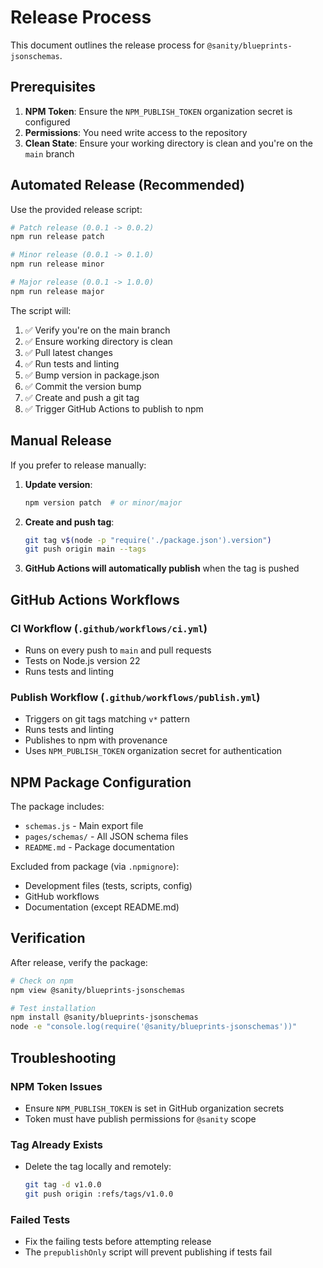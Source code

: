 # Release Process

This document outlines the release process for `@sanity/blueprints-jsonschemas`.

## Prerequisites

1. **NPM Token**: Ensure the `NPM_PUBLISH_TOKEN` organization secret is configured
2. **Permissions**: You need write access to the repository
3. **Clean State**: Ensure your working directory is clean and you're on the `main` branch

## Automated Release (Recommended)

Use the provided release script:

```bash
# Patch release (0.0.1 -> 0.0.2)
npm run release patch

# Minor release (0.0.1 -> 0.1.0)
npm run release minor

# Major release (0.0.1 -> 1.0.0)
npm run release major
```

The script will:
1. ✅ Verify you're on the main branch
2. ✅ Ensure working directory is clean
3. ✅ Pull latest changes
4. ✅ Run tests and linting
5. ✅ Bump version in package.json
6. ✅ Commit the version bump
7. ✅ Create and push a git tag
8. ✅ Trigger GitHub Actions to publish to npm

## Manual Release

If you prefer to release manually:

1. **Update version**:
   ```bash
   npm version patch  # or minor/major
   ```

2. **Create and push tag**:
   ```bash
   git tag v$(node -p "require('./package.json').version")
   git push origin main --tags
   ```

3. **GitHub Actions will automatically publish** when the tag is pushed

## GitHub Actions Workflows

### CI Workflow (`.github/workflows/ci.yml`)
- Runs on every push to `main` and pull requests
- Tests on Node.js version 22
- Runs tests and linting

### Publish Workflow (`.github/workflows/publish.yml`)
- Triggers on git tags matching `v*` pattern
- Runs tests and linting
- Publishes to npm with provenance
- Uses `NPM_PUBLISH_TOKEN` organization secret for authentication

## NPM Package Configuration

The package includes:
- `schemas.js` - Main export file
- `pages/schemas/` - All JSON schema files
- `README.md` - Package documentation

Excluded from package (via `.npmignore`):
- Development files (tests, scripts, config)
- GitHub workflows
- Documentation (except README.md)

## Verification

After release, verify the package:

```bash
# Check on npm
npm view @sanity/blueprints-jsonschemas

# Test installation
npm install @sanity/blueprints-jsonschemas
node -e "console.log(require('@sanity/blueprints-jsonschemas'))"
```

## Troubleshooting

### NPM Token Issues
- Ensure `NPM_PUBLISH_TOKEN` is set in GitHub organization secrets
- Token must have publish permissions for `@sanity` scope

### Tag Already Exists
- Delete the tag locally and remotely:
  ```bash
  git tag -d v1.0.0
  git push origin :refs/tags/v1.0.0
  ```

### Failed Tests
- Fix the failing tests before attempting release
- The `prepublishOnly` script will prevent publishing if tests fail